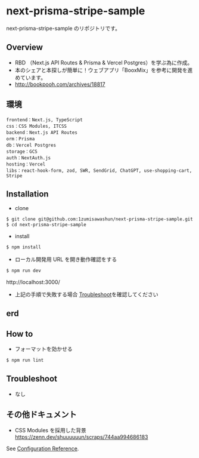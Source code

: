 # next-prisma-stripe-sample

next-prisma-stripe-sample のリポジトリです。

## Overview

- RBD （Next.js API Routes & Prisma & Vercel Postgres）を学ぶ為に作成。
- 本のシェアと本探しが簡単に！ウェブアプリ「BooxMix」を参考に開発を進めています。
- http://bookpooh.com/archives/18817

## 環境

```
frontend：Next.js, TypeScript
css：CSS Modules, ITCSS
backend：Next.js API Routes
orm：Prisma
db：Vercel Postgres
storage：GCS
auth：NextAuth.js
hosting：Vercel
libs：react-hook-form, zod, SWR, SendGrid, ChatGPT, use-shopping-cart, Stripe
```

## Installation

- clone

```bash
$ git clone git@github.com:1zumisawashun/next-prisma-stripe-sample.git
$ cd next-prisma-stripe-sample
```

- install

```bash
$ npm install
```

- ローカル開発用 URL を開き動作確認をする

```bash
$ npm run dev
```

http://localhost:3000/

- 上記の手順で失敗する場合 [Troubleshoot](#Troubleshoot)を確認してください

## erd

<!-- <img src="./public/ERD.svg" alt="erd"> -->

<!-- ## demo

<img src="./public/shopping_cart_demo.gif" alt="A gif of the Shopping Cart Checkout payment page." align="center"> -->

## How to

- フォーマットを効かせる

```bash
$ npm run lint
```

## Troubleshoot

- なし

## その他ドキュメント

- CSS Modules を採用した背景  
  https://zenn.dev/shuuuuuun/scraps/744aa994686183

See [Configuration Reference](https://github.com/vercel/next.js/tree/canary/examples/with-stripe-typescript).
